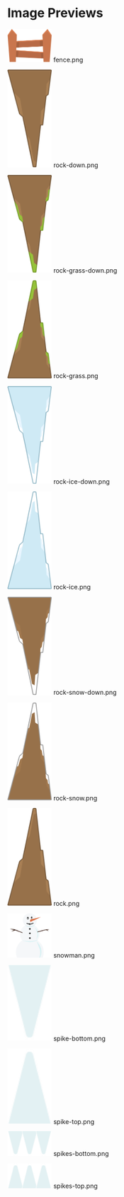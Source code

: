 # Image Previews

<img src="fence.png" width="100" /> fence.png<br>

<img src="rock-down.png" width="100" /> rock-down.png<br>

<img src="rock-grass-down.png" width="100" /> rock-grass-down.png<br>

<img src="rock-grass.png" width="100" /> rock-grass.png<br>

<img src="rock-ice-down.png" width="100" /> rock-ice-down.png<br>

<img src="rock-ice.png" width="100" /> rock-ice.png<br>

<img src="rock-snow-down.png" width="100" /> rock-snow-down.png<br>

<img src="rock-snow.png" width="100" /> rock-snow.png<br>

<img src="rock.png" width="100" /> rock.png<br>

<img src="snowman.png" width="100" /> snowman.png<br>

<img src="spike-bottom.png" width="100" /> spike-bottom.png<br>

<img src="spike-top.png" width="100" /> spike-top.png<br>

<img src="spikes-bottom.png" width="100" /> spikes-bottom.png<br>

<img src="spikes-top.png" width="100" /> spikes-top.png<br>

